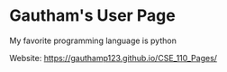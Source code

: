 # Gautham's User Page


My favorite programming language is python


Website: https://gauthamp123.github.io/CSE_110_Pages/

